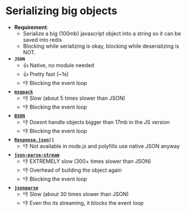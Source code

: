 # Serializing big objects

- **Requirement**: 
  - Serialize a big (100mb) javascript object into a string so it can be saved into redis
  - Blocking while serializing is okay, blocking while deserializing is NOT.
- **`JSON`**
  - :+1: Native, no module needed
  - :+1: Pretty fast (~1s)
  - :-1: Blocking the event loop
- **[`msgpack`](https://www.npmjs.com/package/msgpack)**
  - :-1: Slow (about 5 times slower than JSON)
  - :-1: Blocking the event loop
- **[`BSON`](https://www.npmjs.com/package/bson)**
  - :-1: Doesnt handle objects bigger than 17mb in the JS version
  - :-1: Blocking the event loop
- **[`Response.json()`](http://azimi.me/2015/07/30/non-blocking-async-json-parse.html?utm_source=javascriptweekly&utm_medium=email)**
  - :-1: Not available in node.js and polyfills use native JSON anyway
- **[`json-parse-stream`](https://www.npmjs.com/package/json-parse-stream)**
  - :-1: EXTREMELY slow (300+ times slower than JSON)
  - :-1: Overhead of building the object again
  - :-1: Blocking the event loop
- **[`jsonparse`](https://github.com/creationix/jsonparse)**
  - :-1: Slow (about 30 times slower than JSON)
  - :-1: Even tho its streaming, it blocks the event loop
